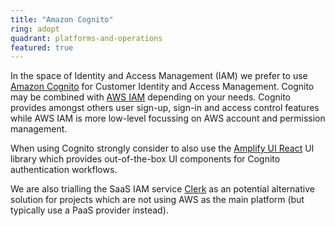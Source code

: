 ```yaml
---
title: "Amazon Cognito"
ring: adopt
quadrant: platforms-and-operations
featured: true
---
```


In the space of Identity and Access Management (IAM) we prefer to use <a href="https://aws.amazon.com/cognito/">Amazon Cognito</a> for Customer Identity and Access Management. Cognito may be combined with <a href="aws-iam.html">AWS IAM</a> depending on your needs. Cognito provides amongst others user sign-up, sign-in and access control features while AWS IAM is more low-level focussing on AWS account and permission management.

When using Cognito strongly consider to also use the <a href="https://www.npmjs.com/package/@aws-amplify/ui-react">Amplify UI React</a> UI library which provides out-of-the-box UI components for Cognito authentication workflows.

We are also trialling the SaaS IAM service <a href="clerk.html">Clerk</a> as an potential alternative solution for projects which are not using AWS as the main platform (but typically use a PaaS provider instead).

